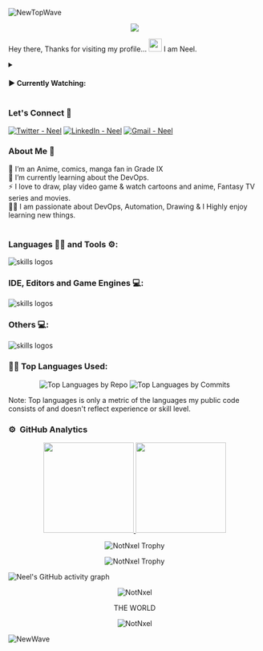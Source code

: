 ![NewTopWave](https://user-images.githubusercontent.com/81550376/180223627-d18d8aeb-4f5e-4715-94db-65b1b85822f1.svg)


<p align="center">
  <img width="" height="" src="https://user-images.githubusercontent.com/81550376/164896586-26e6b3da-63bc-4313-8012-e4b13b825174.png">
</p>

Hey there, Thanks for visiting my profile... 
<img src="https://raw.githubusercontent.com/MartinHeinz/MartinHeinz/master/wave.gif" width="26px" height="26px"> I am Neel.




<details>
<summary><h4> ▶️ Currently Watching: </h4></summary> 
  
<!-- [![Typing SVG](https://readme-typing-svg.herokuapp.com?color=FF0000&width=500&separator=%3C&lines=Marvel's+Cloak+%26+Dagger)](https://git.io/typing-svg) -->
<br>

[![Typing SVG](https://readme-typing-svg.herokuapp.com?color=FF0000&width=500&separator=%3C&lines=Bleach+Thousand+Year+Blood+War)](https://git.io/typing-svg)
[![Typing SVG](https://readme-typing-svg.herokuapp.com?color=FF0000&width=600&lines=Jojo's+Bizzare+Adventure)](https://git.io/typing-svg)
</details>

### Let's Connect 🤳


<a href="https://x.com/NotNxel_2711"><img src="https://img.shields.io/badge/Neel-blue?logo=twitter&logoColor=blue" alt="Twitter - Neel"></a>
<a href="https://www.linkedin.com/in/neel-nikhil-a108322a8/"><img src="https://img.shields.io/static/v1?label=LinkedIn&message=Neel&color=%230077b5&logo=linkedIn&logoColor=%230077b5" alt="LinkedIn - Neel "></a>
[![Gmail - Neel](https://img.shields.io/badge/Gmail-Neel-red?logo=gmail&logoColor=red)](https://mail.google.com/mail/u/0/?ibxr=0#inbox?compose=new)


### About Me 🚀

🌱  I’m an Anime, comics, manga fan in Grade IX </br>
🔭  I’m currently learning about the DevOps. </br>
⚡  I love to draw, play video game & watch cartoons and anime, Fantasy TV series and movies. </br>
👨‍💻  I am passionate about DevOps, Automation, Drawing & I Highly enjoy learning new things. </br>
</br>

  
### Languages 🧑‍💻 and Tools ⚙️:

<img src="https://skillicons.dev/icons?i=git,github,githubactions,bitbucket,py,go,jenkins,c,cpp,cmake,cs,dotnet,html,css,js,bootstrap,php,md,java" alt="skills logos" /> <br>

### IDE, Editors and Game Engines 💻:
<img src="https://skillicons.dev/icons?i=vscode,visualstudio,pycharm,idea,unity,unreal,vim,replit,codepen" alt="skills logos" />

### Others 💻:

<img src="https://skillicons.dev/icons?i=windows,linux,arch,debian,redhat,ubuntu,bash,regex,powershell,docker,kubernetes,aws,azure,gcp,openshift,postman,mysql,sqlite,gradle,maven,flask,nginx,pr,ps,svg,discord,linkedin,netlify,gherkin" alt="skills logos" />



### 👨‍💻 Top Languages Used:
<p align="center">
  <img align="center" src="https://github-profile-summary-cards.vercel.app/api/cards/repos-per-language?username=NotNxel&theme=nord_dark" alt="Top Languages by Repo" />
  <img align="center" src="https://github-profile-summary-cards.vercel.app/api/cards/most-commit-language?username=NotNxel&theme=nord_dark" alt="Top Languages by Commits" /></p>
  
  Note: Top languages is only a metric of the languages my public code consists of and doesn't reflect experience or skill level.
  
### ⚙️ &nbsp;GitHub Analytics

<p align="center">
<a href="https://github.com/NotNxel">
  <img height="180em" src="https://github-readme-stats-eight-theta.vercel.app/api?username=NotNxel&show_icons=true&theme=algolia&include_all_commits=true&count_private=true"/>
  <img height="180em" src="https://github-readme-stats-eight-theta.vercel.app/api/top-langs/?username=NotNxel&layout=compact&langs_count=8&theme=algolia"/>
</a>
 <br />
  
<p align="center"><img align="center" src="https://github-readme-streak-stats.herokuapp.com/?user=NotNxel&theme=algolia" alt="NotNxel Trophy" /></p>

<p align="center"><img align="center" src="https://github-trophies.vercel.app/?username=NotNxel&column=6&theme=algolia" alt="NotNxel Trophy" /></p>



 ![Neel's GitHub activity graph]( https://github-readme-activity-graph.vercel.app/graph?username=NotNxeltheme=react-dark&area=true&hide_border=true#gh-light-mode-only)
 
 <p align="center"><img align="center" src="60157b62652163c01c6d19e2a389338e.gif" alt="NotNxel" /></p>
<p align="center">
  THE WORLD
</p>

 <p align="center"><img src="https://visitor-badge.laobi.icu/badge?page_id=NotNxel.NotNxel" alt="NotNxel" />

</p>


![NewWave](https://user-images.githubusercontent.com/81550376/180223136-576934f8-2f40-4fb9-acd9-786d1d5d0f73.svg)
